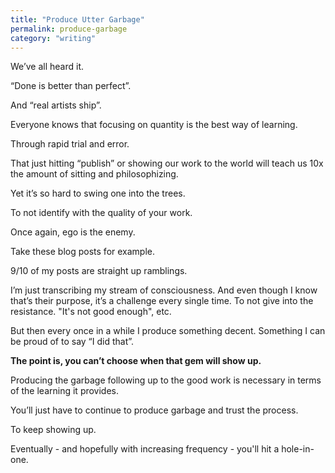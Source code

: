 ```yaml
---
title: "Produce Utter Garbage"
permalink: produce-garbage
category: "writing"
---
```


We’ve all heard it.

“Done is better than perfect”.

And “real artists ship”.

Everyone knows that focusing on quantity is the best way of learning.

Through rapid trial and error.

That just hitting “publish” or showing our work to the world will teach us 10x the amount of sitting and philosophizing.

Yet it’s so hard to swing one into the trees.

To not identify with the quality of your work.

Once again, ego is the enemy.

Take these blog posts for example.

9/10 of my posts are straight up ramblings.

I’m just transcribing my stream of consciousness. And even though I know that’s their purpose, it’s a challenge every single time. To not give into the resistance. "It's not good enough", etc.

But then every once in a while I produce something decent. Something I can be proud of to say “I did that”.

**The point is, you can’t choose when that gem will show up.**

Producing the garbage following up to the good work is necessary in terms of the learning it provides.

You’ll just have to continue to produce garbage and trust the process.

To keep showing up.

Eventually - and hopefully with increasing frequency - you'll hit a hole-in-one.
